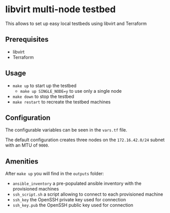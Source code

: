 # libvirt multi-node testbed

This allows to set up easy local testbeds using libvirt and Terraform

## Prerequisites

- libvirt
- Terraform

## Usage

- `make up` to start up the testbed
  - `make up SINGLE_NODE=y` to use only a single node
- `make down` to stop the testbed
- `make restart` to recreate the testbed machines

## Configuration

The configurable variables can be seen in the `vars.tf` file.

The default configuration creates three nodes on the `172.16.42.0/24` subnet with an MTU of `9000`. 

## Amenities

After `make up` you will find in the `outputs` folder:

- `ansible_inventory` a pre-populated ansible inventory with the provisioned machines
- `ssh_script.sh` a script allowing to connect to each provisioned machine
- `ssh_key` the OpenSSH private key used for connection
- `ssh_key.pub` the OpenSSH public key used for connection
